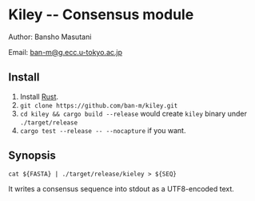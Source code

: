 # Kiley -- Consensus module

Author: Bansho Masutani

Email: ban-m@g.ecc.u-tokyo.ac.jp

## Install

1. Install [Rust](https://www.rust-lang.org/).
2. `git clone https://github.com/ban-m/kiley.git`
3. `cd kiley && cargo build --release` would create `kiley` binary under `./target/release`
4. `cargo test --release -- --nocapture` if you want.


## Synopsis
```
cat ${FASTA} | ./target/release/kieley > ${SEQ}
```
It writes a consensus sequence into stdout as a UTF8-encoded text.